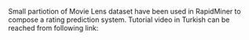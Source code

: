 Small partiotion of Movie Lens dataset have been used in RapidMiner to compose a rating prediction system.
Tutorial video in Turkish can be reached from following link: 
